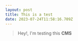 ```yaml
---
layout: post
title: This is a test
date: 2023-07-24T11:58:16.709Z
---
```

> Hey!, I'm testing this **CMS**